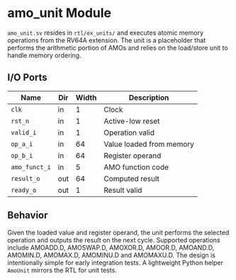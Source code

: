 # amo_unit Module

`amo_unit.sv` resides in `rtl/ex_units/` and executes atomic memory
operations from the RV64A extension. The unit is a placeholder that
performs the arithmetic portion of AMOs and relies on the load/store
unit to handle memory ordering.

## I/O Ports

| Name | Dir | Width | Description |
|------|-----|-------|-------------|
| `clk` | in | 1 | Clock |
| `rst_n` | in | 1 | Active-low reset |
| `valid_i` | in | 1 | Operation valid |
| `op_a_i` | in | 64 | Value loaded from memory |
| `op_b_i` | in | 64 | Register operand |
| `amo_funct_i` | in | 5 | AMO function code |
| `result_o` | out | 64 | Computed result |
| `ready_o` | out | 1 | Result valid |

## Behavior

Given the loaded value and register operand, the unit performs the
selected operation and outputs the result on the next cycle. Supported
operations include AMOADD.D, AMOSWAP.D, AMOXOR.D, AMOOR.D, AMOAND.D,
AMOMIN.D, AMOMAX.D, AMOMINU.D and AMOMAXU.D. The design is
intentionally simple for early integration tests.
A lightweight Python helper `AmoUnit` mirrors the RTL for unit tests.
